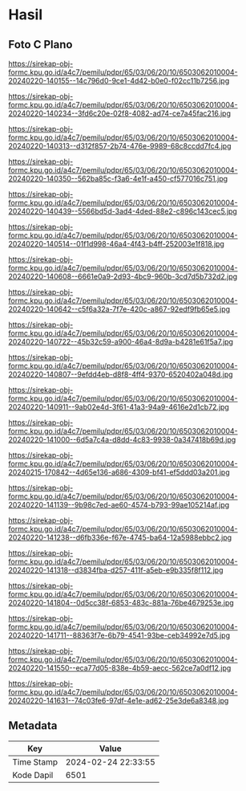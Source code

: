 # Hasil

## Foto C Plano

https://sirekap-obj-formc.kpu.go.id/a4c7/pemilu/pdpr/65/03/06/20/10/6503062010004-20240220-140155--14c796d0-9ce1-4d42-b0e0-f02cc11b7256.jpg

https://sirekap-obj-formc.kpu.go.id/a4c7/pemilu/pdpr/65/03/06/20/10/6503062010004-20240220-140234--3fd6c20e-02f8-4082-ad74-ce7a45fac216.jpg

https://sirekap-obj-formc.kpu.go.id/a4c7/pemilu/pdpr/65/03/06/20/10/6503062010004-20240220-140313--d312f857-2b74-476e-9989-68c8ccdd7fc4.jpg

https://sirekap-obj-formc.kpu.go.id/a4c7/pemilu/pdpr/65/03/06/20/10/6503062010004-20240220-140350--562ba85c-f3a6-4e1f-a450-cf577016c751.jpg

https://sirekap-obj-formc.kpu.go.id/a4c7/pemilu/pdpr/65/03/06/20/10/6503062010004-20240220-140439--5566bd5d-3ad4-4ded-88e2-c896c143cec5.jpg

https://sirekap-obj-formc.kpu.go.id/a4c7/pemilu/pdpr/65/03/06/20/10/6503062010004-20240220-140514--01f1d998-46a4-4f43-b4ff-252003e1f818.jpg

https://sirekap-obj-formc.kpu.go.id/a4c7/pemilu/pdpr/65/03/06/20/10/6503062010004-20240220-140608--6661e0a9-2d93-4bc9-960b-3cd7d5b732d2.jpg

https://sirekap-obj-formc.kpu.go.id/a4c7/pemilu/pdpr/65/03/06/20/10/6503062010004-20240220-140642--c5f6a32a-7f7e-420c-a867-92edf9fb65e5.jpg

https://sirekap-obj-formc.kpu.go.id/a4c7/pemilu/pdpr/65/03/06/20/10/6503062010004-20240220-140722--45b32c59-a900-46a4-8d9a-b4281e61f5a7.jpg

https://sirekap-obj-formc.kpu.go.id/a4c7/pemilu/pdpr/65/03/06/20/10/6503062010004-20240220-140807--9efdd4eb-d8f8-4ff4-9370-6520402a048d.jpg

https://sirekap-obj-formc.kpu.go.id/a4c7/pemilu/pdpr/65/03/06/20/10/6503062010004-20240220-140911--9ab02e4d-3f61-41a3-94a9-4616e2d1cb72.jpg

https://sirekap-obj-formc.kpu.go.id/a4c7/pemilu/pdpr/65/03/06/20/10/6503062010004-20240220-141000--6d5a7c4a-d8dd-4c83-9938-0a347418b69d.jpg

https://sirekap-obj-formc.kpu.go.id/a4c7/pemilu/pdpr/65/03/06/20/10/6503062010004-20240215-170842--4d65e136-a686-4309-bf41-ef5ddd03a201.jpg

https://sirekap-obj-formc.kpu.go.id/a4c7/pemilu/pdpr/65/03/06/20/10/6503062010004-20240220-141139--9b98c7ed-ae60-4574-b793-99ae105214af.jpg

https://sirekap-obj-formc.kpu.go.id/a4c7/pemilu/pdpr/65/03/06/20/10/6503062010004-20240220-141238--d6fb336e-f67e-4745-ba64-12a5988ebbc2.jpg

https://sirekap-obj-formc.kpu.go.id/a4c7/pemilu/pdpr/65/03/06/20/10/6503062010004-20240220-141318--d3834fba-d257-411f-a5eb-e9b335f8f112.jpg

https://sirekap-obj-formc.kpu.go.id/a4c7/pemilu/pdpr/65/03/06/20/10/6503062010004-20240220-141804--0d5cc38f-6853-483c-881a-76be4679253e.jpg

https://sirekap-obj-formc.kpu.go.id/a4c7/pemilu/pdpr/65/03/06/20/10/6503062010004-20240220-141711--88363f7e-6b79-4541-93be-ceb34992e7d5.jpg

https://sirekap-obj-formc.kpu.go.id/a4c7/pemilu/pdpr/65/03/06/20/10/6503062010004-20240220-141550--eca77d05-838e-4b59-aecc-562ce7a0df12.jpg

https://sirekap-obj-formc.kpu.go.id/a4c7/pemilu/pdpr/65/03/06/20/10/6503062010004-20240220-141631--74c03fe6-97df-4e1e-ad62-25e3de6a8348.jpg


## Metadata

| Key        | Value               |
| ---------- | ------------------- |
| Time Stamp | 2024-02-24 22:33:55 |
| Kode Dapil | 6501                |




